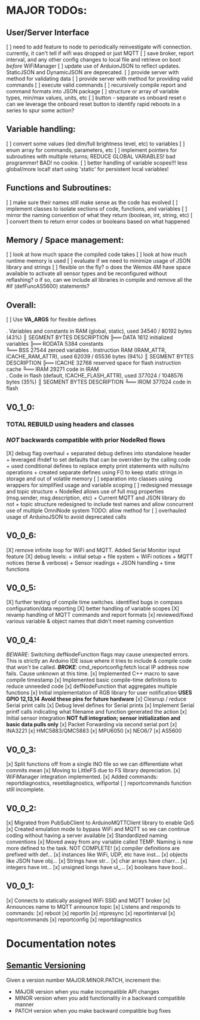 # MAJOR TODOs:
## User/Server Interface
  [ ] need to add feature to node to periodically reinvestigate wifi connection. currently, it can't tell if wifi was dropped or just MQTT
  [ ] save broker, report interval, and any other config changes to local file and retrieve on boot *before* WiFiManager
  [ ] update use of ArduionJSON to reflect updates. StaticJSON and DynamicJSON are deprecated.
  [ ] provide server with method for validating data
  [ ] provide server with method for providing valid commands
  [ ] execute valid commands
  [ ] recursively compile report and command formats into JSON package
  [ ] structure or array of variable types, min/max values, units, etc
  [ ] button - separate vs onboard reset
    o can we leverage the onboard reset button to identify rapid reboots in a series to spur some action?
## Variable handling:
  [ ] convert some values (led dim/full brightness level, etc) to variables
  [ ] enum array for commands, parameters, etc
  [ ] implement pointers for subroutines with multiple returns; REDUCE GLOBAL VARIABLES! bad programmer! BAD! no cookie.
  [ ] better handling of variable scopes!!! less global/more local! start using 'static' for persistent local variables!
## Functions and Subroutines: 
  [ ] make sure their names still make sense as the code has evolved
  [ ] implement classes to isolate sections of code, functions, and variables
  [ ] mirror the naming convention of what they return (boolean, int, string, etc)
  [ ] convert them to return error codes or booleans based on what happened
## Memory / Space management:
  [ ] look at how much space the compiled code takes
  [ ] look at how much runtime memory is used
  [ ] evaluate if we need to minimize usage of JSON library and strings
  [ ] flexible on the fly?
    o does the Wemos 4M have space available to activate all sensor types and be reconfigured without reflashing?
    o if so, can we include all libraries in compile and remove all the #if (defFuncAS5600) statements?
## Overall:
  [ ] Use __VA_ARGS__ for flexible defines


. Variables and constants in RAM (global, static), used 34540 / 80192 bytes (43%)
║   SEGMENT  BYTES    DESCRIPTION
╠══ DATA     1612     initialized variables
╠══ RODATA   5384     constants       
╚══ BSS      27544    zeroed variables
. Instruction RAM (IRAM_ATTR, ICACHE_RAM_ATTR), used 62039 / 65536 bytes (94%)
║   SEGMENT  BYTES    DESCRIPTION
╠══ ICACHE   32768    reserved space for flash instruction cache
╚══ IRAM     29271    code in IRAM    
. Code in flash (default, ICACHE_FLASH_ATTR), used 377024 / 1048576 bytes (35%)
║   SEGMENT  BYTES    DESCRIPTION
╚══ IROM     377024   code in flash   

## V0_1_0:
### TOTAL REBUILD using headers and classes
### *NOT* backwards compatible with prior NodeRed flows
[X] debug flag overhaul
    + separated debug defines into standalone header
    + leveraged ifndef to set defaults that can be overriden by the calling code
    + used conditional defines to replace empty print statements with nulls/no operations
    + created separate defines using F() to keep static strings in storage and out of volatile memory
[ ] separation into classes using wrappers for simplified usage and variable scoping
[ ] redesigned message and topic structure
    + NodeRed allows use of full msg properties (msg.sender, msg.description, etc)
    + Current MQTT and JSON library do not
    + topic structure redesigned to include test names and allow concurrent use of multiple OmniNode system TODO: allow method for 
[ ] overhauled usage of ArduinoJSON to avoid deprecated calls

## V0_0_6:
[X] remove infinite loop for WiFi and MQTT. Added Serial Monitor input feature
[X] debug levels:
    + initial setup
    + file system
    + WiFi notices
    + MQTT notices (terse & verbose)
    + Sensor readings
    + JSON handling
    + time functions

## V0_0_5:
[X] further testing of compile time switches. identified bugs in compass configuration/data reporting
[X] better handling of variable scopes
[X] revamp handling of MQTT commands and report formats
[x] reviewed/fixed various variable & object names that didn't meet naming convention

## V0_0_4:
_BEWARE_: Switching defNodeFunction flags may cause unexpected errors. This is strictly an Arduino IDE issue where it tries to include & compile code that won't be called.
***BROKE***: cmd_reportconfig:fetch local IP address now fails. Cause unknown at this time.
[x] Implemented C++ macro to save compile timestamp
[x] Implemented basic compile-time definitions to reduce unneeded code
[x] defNodeFunction that aggregates multiple functions
[x] Initial implementation of RGB library for user notification **USES GPIO 12,13,14** __Avoid these pins for future hardware__
[x] Cleanup / reduce Serial print calls
[x] Debug level defines for Serial prints
[x] Implement Serial printf calls indicating what filename and function generated the action
[x] Initial sensor integration **NOT full integration; sensor initialization and basic data pulls only**
  [x] Packet Forwarding via second serial port
  [x] INA3221 
  [x] HMC5883/QMC5883
  [x] MPU6050
  [x] NEO6/7
  [x] AS5600

## V0_0_3:
[x] Split functions off from a single INO file so we can differentiate what commits mean
[x] Moving to LittleFS due to FS library depreciation.
[x] WiFiManager integration implemented.
[x] Added commands: reportdiagnostics, resetdiagnostics, wifiportal
[ ] reportcommands function still incomplete.

## V0_0_2:
[x] Migrated from PubSubClient to ArduinoMQTTClient library to enable QoS
[x] Created emulation mode to bypass WiFi and MQTT so we can continue coding without having a server available
[x] Standardized naming conventions 
 [x] Moved away from any variable called TEMP. Naming is now more defined to the task. NOT COMPLETE!
 [x] compiler definitions are prefixed with def...
 [x] instances like WiFi, UDP, etc have inst...
 [x] objects like JSON have obj...
 [x] Strings have str...
 [x] char arrays have charr...
 [x] integers have int...
 [x] unsigned longs have ul_...
 [x] booleans have bool...

## V0_0_1:
[x] Connects to statically assigned WiFi SSID and MQTT broker
[x] Announces name to MQTT announce topic
[x] Listens and responds to commands:
  [x] reboot
  [x] reportin
  [x] ntpresync
  [x] reportinterval
  [x] reportcommands <INCOMPLETE>
  [x] reportconfig
  [x] reportdiagnostics

# Documentation notes
## [Semantic Versioning](https://semver.org/)
Given a version number MAJOR.MINOR.PATCH, increment the:
+ MAJOR version when you make incompatible API changes
+ MINOR version when you add functionality in a backward compatible manner
+ PATCH version when you make backward compatible bug fixes